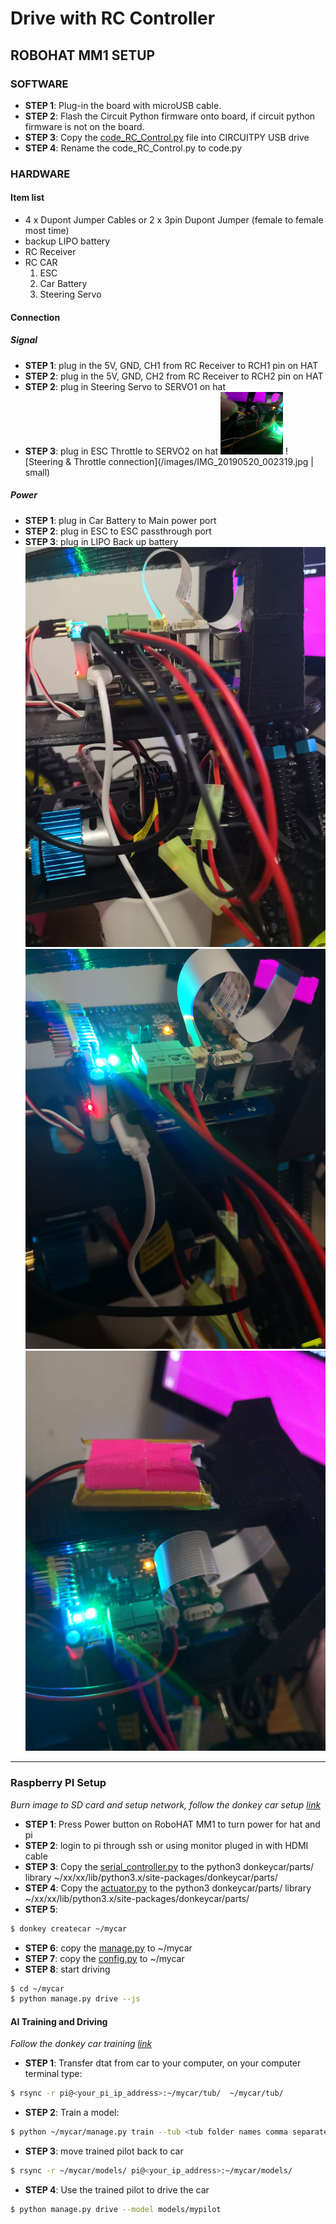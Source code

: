 # Drive with RC Controller
## ROBOHAT MM1 SETUP
### SOFTWARE
- **STEP 1**: Plug-in the board with microUSB cable.
- **STEP 2**: Flash the Circuit Python firmware onto board, if circuit python firmware is not on the board.
- **STEP 3**: Copy the [code_RC_Control.py](https://raw.githubusercontent.com/peterpanstechland/SFMakerFaire/master/code_RC_Control.py) file into CIRCUITPY USB drive
- **STEP 4**: Rename the code_RC_Control.py to code.py
### HARDWARE
#### Item list
- 4 x Dupont Jumper Cables or 2 x 3pin Dupont Jumper (female to female most time)
- backup LIPO battery
- RC Receiver
- RC CAR
    1. ESC
    2. Car Battery
    3. Steering Servo
#### Connection
##### Signal
- **STEP 1**: plug in the 5V, GND, CH1 from RC Receiver to RCH1 pin on HAT
- **STEP 2**: plug in the 5V, GND, CH2 from RC Receiver to RCH2 pin on HAT
- **STEP 2**: plug in Steering Servo to SERVO1 on hat
- **STEP 3**: plug in ESC Throttle to SERVO2 on hat
<a href="https://raw.githubusercontent.com/peterpanstechland/SFMakerFaire/master/images/IMG_20190520_002159.jpg"><img src="https://raw.githubusercontent.com/peterpanstechland/SFMakerFaire/master/images/IMG_20190520_002159.jpg" width="100" height="100"/></a>
![Steering & Throttle connection](/images/IMG_20190520_002319.jpg | small)

##### Power
- **STEP 1**: plug in Car Battery to Main power port
- **STEP 2**: plug in ESC to ESC passthrough port
- **STEP 3**: plug in LIPO Back up battery
![Power connection | small](/images/IMG_20190520_002357.jpg)
![Power connection 2 | small](/images/IMG_20190520_002400.jpg)
![Power and backup battery connection | small](/images/IMG_20190520_002418.jpg)

---
### Raspberry PI Setup
*Burn image to SD card and setup network, follow the donkey car setup [link](http://docs.donkeycar.com/guide/install_software/#get-the-raspberry-pi-working)*
- **STEP 1**: Press Power button on RoboHAT MM1 to turn power for hat and pi
- **STEP 2**: login to pi through ssh or using monitor pluged in with HDMI cable
- **STEP 3**: Copy the [serial_controller.py](https://raw.githubusercontent.com/peterpanstechland/SFMakerFaire/master/serial_controller.py) to the python3 donkeycar/parts/ library ~/xx/xx/lib/python3.x/site-packages/donkeycar/parts/
- **STEP 4**: Copy the [actuator.py](https://raw.githubusercontent.com/peterpanstechland/SFMakerFaire/master/actuator.py) to the python3 donkeycar/parts/ library ~/xx/xx/lib/python3.x/site-packages/donkeycar/parts/
- **STEP 5**:
```bash
$ donkey createcar ~/mycar
```
- **STEP 6**: copy the [manage.py](https://raw.githubusercontent.com/peterpanstechland/SFMakerFaire/master/manage.py) to ~/mycar
- **STEP 7**: copy the [config.py](https://raw.githubusercontent.com/peterpanstechland/SFMakerFaire/master/config.py) to ~/mycar
- **STEP 8**: start driving
```bash
$ cd ~/mycar
$ python manage.py drive --js
```
#### AI Training and Driving
*Follow the donkey car training [link](http://docs.donkeycar.com/guide/train_autopilot/)*
- **STEP 1**: Transfer dtat from car to your computer, on your computer terminal type:
```bash
$ rsync -r pi@<your_pi_ip_address>:~/mycar/tub/  ~/mycar/tub/
```
- **STEP 2**: Train a model:
```bash
$ python ~/mycar/manage.py train --tub <tub folder names comma separated> --model ./models/mypilot
```
- **STEP 3**: move trained pilot back to car
```bash
$ rsync -r ~/mycar/models/ pi@<your_ip_address>:~/mycar/models/
```
- **STEP 4**: Use the trained pilot to drive the car
```bash
$ python manage.py drive --model models/mypilot
```
